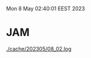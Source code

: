 Mon  8 May 02:40:01 EEST 2023
# JAM
<a href='./cache/202305/08_02.log'>./cache/202305/08_02.log</a>
